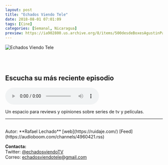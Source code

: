 ```yaml
---
layout: post
title: "Echados Viendo Tele"
date: 2018-08-01 07:01:09
tags: [Cine]
categories: [Semanal, Nicaragua]
preview: https://ia902800.us.archive.org/8/items/500desdeBoxesAgustinPalmeiro/300-EchadosViendoTele.png
---
```


![Echados Viendo Tele](https://ia902800.us.archive.org/8/items/500desdeBoxesAgustinPalmeiro/500-EchadosViendoTele.png)

<br/>
<br/>

## Escucha su más reciente episodio

<!--reproductor-feed=https://audioboom.com/channels/4960421.rss-->
<!--reproductor-start-->
<audio id="audio" preload="auto" controls="" src="https://audioboom.com/posts/6964472.mp3?modified=1533825966&source=rss&stitched=1"></audio>
<!--reproductor-end-->

Un espacio para reviews y opiniones sobre series de tv y películas.  

_ _ _

<br>
Autor: **Rafael Lechado**  
[web](https://ruidaje.com/)  
[Feed](https://audioboom.com/channels/4960421.rss)  



**Contacta:**  
Twitter: [@echadosviendoTV](https://twitter.com/echadosviendoTV)  
Correo: [echadosviendotele@gmail.com](mailto:echadosviendotele@gmail.com)  

